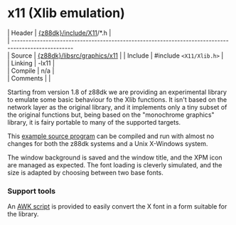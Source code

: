 # x11 (Xlib emulation)

 | Header     | [{z88dk}/include/X11](https://github.com/z88dk/z88dk/tree/master/include/X11)/*.h    |                       
 | ---------------------------------------------------------------------------------------------------                       
 | Source     | [{z88dk}/libsrc/graphics/x11](https://github.com/z88dk/z88dk/tree/master/libsrc/graphics/x11)               |
 | Include    | #include `<X11/Xlib.h>`        |                                                                               
 | Linking    | -lx11                        |                                                                               
 | Compile    | n/a                          |                                                                               
 | Comments   |                              |                                                                               


Starting from version 1.8 of z88dk we are providing an experimental library to emulate some basic behaviour fo the Xlib functions.
It isn't based on the network layer as the original library, and it implements only a tiny subset of the original functions but, being based on the "monochrome graphics" library, it is fairy portable to many of the supported targets.

This [example source program](https://raw.githubusercontent.com/z88dk/z88dk/master/examples/graphics/xample.c?revision=1.2&content-type=text%2Fplain) can be compiled and run with almost no changes for both the z88dk systems and a Unix X-Windows system.

The window background is saved and the window title, and the XPM icon are managed as expected.
The font loading is cleverly simulated, and the size is adapted by choosing between two base fonts.




### Support tools

An [AWK script](https://raw.githubusercontent.com/z88dk/z88dk/master/support/X11/bdf2c.awk?view=markup) is provided to easily convert the X font in a form suitable for the library.



